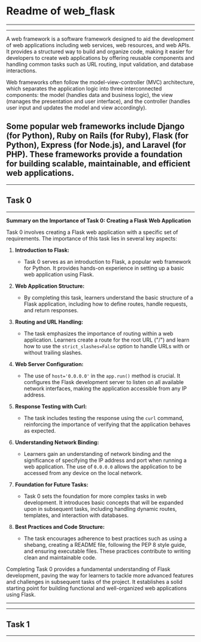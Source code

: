 # Readme of web_flask
---

---
A web framework is a software framework designed to aid the development of web applications including web services, web resources, and web APIs. It provides a structured way to build and organize code, making it easier for developers to create web applications by offering reusable components and handling common tasks such as URL routing, input validation, and database interactions.

Web frameworks often follow the model-view-controller (MVC) architecture, which separates the application logic into three interconnected components: the model (handles data and business logic), the view (manages the presentation and user interface), and the controller (handles user input and updates the model and view accordingly).

Some popular web frameworks include Django (for Python), Ruby on Rails (for Ruby), Flask (for Python), Express (for Node.js), and Laravel (for PHP). These frameworks provide a foundation for building scalable, maintainable, and efficient web applications.
---

---
## Task 0
---
**Summary on the Importance of Task 0: Creating a Flask Web Application**

Task 0 involves creating a Flask web application with a specific set of requirements. The importance of this task lies in several key aspects:

1. **Introduction to Flask:**
   - Task 0 serves as an introduction to Flask, a popular web framework for Python. It provides hands-on experience in setting up a basic web application using Flask.

2. **Web Application Structure:**
   - By completing this task, learners understand the basic structure of a Flask application, including how to define routes, handle requests, and return responses.

3. **Routing and URL Handling:**
   - The task emphasizes the importance of routing within a web application. Learners create a route for the root URL ("/") and learn how to use the `strict_slashes=False` option to handle URLs with or without trailing slashes.

4. **Web Server Configuration:**
   - The use of `host='0.0.0.0'` in the `app.run()` method is crucial. It configures the Flask development server to listen on all available network interfaces, making the application accessible from any IP address.

5. **Response Testing with Curl:**
   - The task includes testing the response using the `curl` command, reinforcing the importance of verifying that the application behaves as expected.

6. **Understanding Network Binding:**
   - Learners gain an understanding of network binding and the significance of specifying the IP address and port when running a web application. The use of `0.0.0.0` allows the application to be accessed from any device on the local network.

7. **Foundation for Future Tasks:**
   - Task 0 sets the foundation for more complex tasks in web development. It introduces basic concepts that will be expanded upon in subsequent tasks, including handling dynamic routes, templates, and interaction with databases.

8. **Best Practices and Code Structure:**
   - The task encourages adherence to best practices such as using a shebang, creating a README file, following the PEP 8 style guide, and ensuring executable files. These practices contribute to writing clean and maintainable code.

Completing Task 0 provides a fundamental understanding of Flask development, paving the way for learners to tackle more advanced features and challenges in subsequent tasks of the project. It establishes a solid starting point for building functional and well-organized web applications using Flask.

---

---
## Task 1
---

